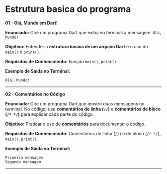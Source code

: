# **Estrutura basica do programa**

**01 - Olá, Mundo em Dart!**

**Enunciado:**
Crie um programa Dart que exiba no terminal a mensagem:
`Olá, Mundo!`

**Objetivo:**
Entender a **estrutura básica de um arquivo Dart** e o uso do `main()` e `print()`.

**Requisitos de Conhecimento:**
Função `main()`, `print()`.

**Exemplo de Saída no Terminal:**

```
Olá, Mundo!
```

---

**02 - Comentários no Código**

**Enunciado:**
Crie um programa Dart que mostre duas mensagens no terminal.
No código, use **comentários de linha (`//`)** e **comentários de bloco (`/* */`)** para explicar cada parte do código.

**Objetivo:**
Praticar o uso de **comentários** para documentar o código.

**Requisitos de Conhecimento:**
Comentários de linha (`//`) e de bloco (`/* */`), `main()`, `print()`.

**Exemplo de Saída no Terminal:**

```
Primeira mensagem
Segunda mensagem
```

---

